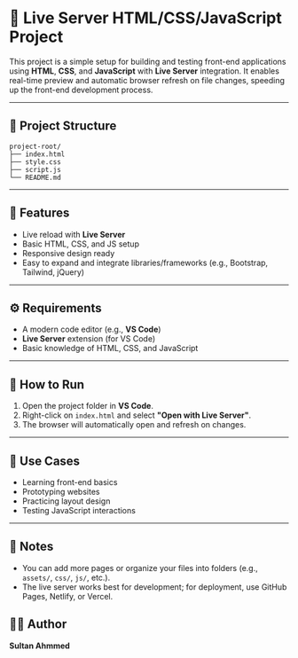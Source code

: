 # 🚀 Live Server HTML/CSS/JavaScript Project

This project is a simple setup for building and testing front-end applications using **HTML**, **CSS**, and **JavaScript** with **Live Server** integration. It enables real-time preview and automatic browser refresh on file changes, speeding up the front-end development process.

---

## 📁 Project Structure

```
project-root/
├── index.html
├── style.css
├── script.js
└── README.md
```

---

## 📌 Features

* Live reload with **Live Server**
* Basic HTML, CSS, and JS setup
* Responsive design ready
* Easy to expand and integrate libraries/frameworks (e.g., Bootstrap, Tailwind, jQuery)

---

## ⚙️ Requirements

* A modern code editor (e.g., **VS Code**)
* **Live Server** extension (for VS Code)
* Basic knowledge of HTML, CSS, and JavaScript

---

## 🚦 How to Run

1. Open the project folder in **VS Code**.
2. Right-click on `index.html` and select **"Open with Live Server"**.
3. The browser will automatically open and refresh on changes.

---

## 🎯 Use Cases

* Learning front-end basics
* Prototyping websites
* Practicing layout design
* Testing JavaScript interactions

---

## 📌 Notes

* You can add more pages or organize your files into folders (e.g., `assets/`, `css/`, `js/`, etc.).
* The live server works best for development; for deployment, use GitHub Pages, Netlify, or Vercel.


## 🧑‍💻 Author

**Sultan Ahmmed**

